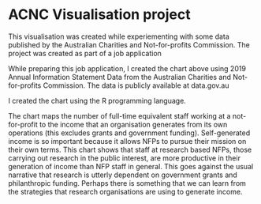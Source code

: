 # ACNC Visualisation project

This visualisation was created while experiementing with some data published by the Australian Charities and Not-for-profits Commission. 
The project was created as part of a job application

While preparing this job application, I created the chart above using 2019 Annual Information Statement Data from the Australian Charities and Not-for-profits Commission. 
The data is publicly available at data.gov.au

I created the chart using the R programming language. 

The chart maps the number of full-time equivalent staff working at a not-for-profit to the income that an organisation generates from its own operations 
(this excludes grants and government funding). Self-generated income is so important because it allows NFPs to pursue their mission on their own terms. 
This chart shows that staff at research based NFPs, those carrying out research in the public interest, are more productive in their generation of income than NFP 
staff in general. This goes against the usual narrative that research is utterly dependent on government grants and philanthropic funding. Perhaps there is something 
that we can learn from the strategies that research organisations are using to generate income. 

